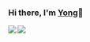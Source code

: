 ### Hi there, I'm [Yong](http://yongyuan.name)👋

<a href="http://yongyuan.name">
<img align="left" src="https://github-readme-stats.vercel.app/api?username=willard-yuan&count_private=true&show_icons=true" />
</a>
<a href="http://yongyuan.name">
<img align="left" src="https://github-readme-stats.vercel.app/api/top-langs/?username=willard-yuan&layout=compact&hide=html" />
</a>
